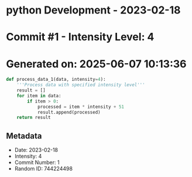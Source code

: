 ﻿# python Development - 2023-02-18
# Commit #1 - Intensity Level: 4
# Generated on: 2025-06-07 10:13:36
```python
def process_data_1(data, intensity=4):
    '''Process data with specified intensity level'''
    result = []
    for item in data:
        if item > 0:
            processed = item * intensity + 51
            result.append(processed)
    return result
```
## Metadata
- Date: 2023-02-18
- Intensity: 4
- Commit Number: 1
- Random ID: 744224498
